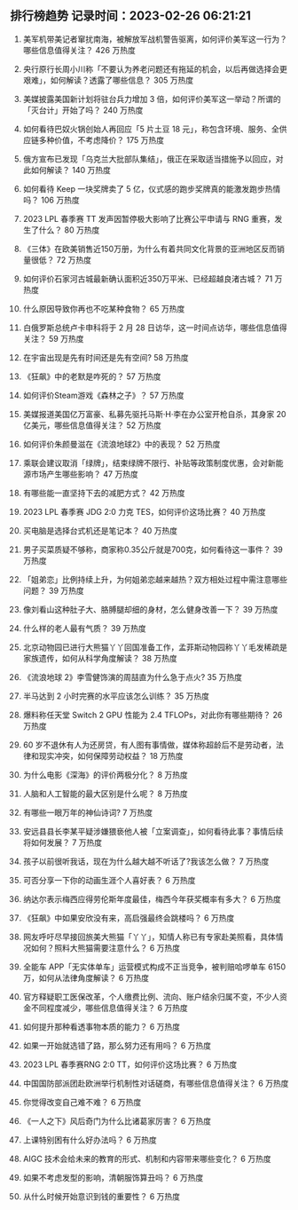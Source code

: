 
## 排行榜趋势 记录时间：2023-02-26 06:21:21
  
  1. 美军机带美记者窜扰南海，被解放军战机警告驱离，如何评价美军这一行为？哪些信息值得关注？ 426 万热度
    
  2. 央行原行长周小川称「不要认为养老问题还有拖延的机会，以后再做选择会更艰难」，如何解读？透露了哪些信息？ 305 万热度
    
  3. 美媒披露美国新计划将驻台兵力增加 3 倍，如何评价美军这一举动？所谓的「灭台计」开始了吗？ 240 万热度
    
  4. 如何看待巴奴火锅创始人再回应「5 片土豆 18 元」，称包含环境、服务、全供应链多种价值，不考虑降价？ 175 万热度
    
  5. 俄方宣布已发现「乌克兰大批部队集结」，俄正在采取适当措施予以回应，对此如何解读？ 140 万热度
    
  6. 如何看待 Keep 一块奖牌卖了 5 亿，仪式感的跑步奖牌真的能激发跑步热情吗？ 106 万热度
    
  7. 2023 LPL 春季赛 TT 发声因暂停极大影响了比赛公平申请与 RNG 重赛，发生了什么？ 80 万热度
    
  8. 《三体》在欧美销售近150万册，为什么有着共同文化背景的亚洲地区反而销量很低？ 72 万热度
    
  9. 如何评价石家河古城最新确认面积近350万平米、已经超越良渚古城？ 71 万热度
    
  10. 什么原因导致你再也不吃某种食物？ 65 万热度
    
  11. 白俄罗斯总统卢卡申科将于 2 月 28 日访华，这一时间点访华，哪些信息值得关注？ 59 万热度
    
  12. 在宇宙出现是先有时间还是先有空间? 58 万热度
    
  13. 《狂飙》中的老默是咋死的？ 57 万热度
    
  14. 如何评价Steam游戏《森林之子》？ 57 万热度
    
  15. 美媒报道美国亿万富豪、私募先驱托马斯·H·李在办公室开枪自杀，其身家 20 亿美元，哪些信息值得关注？ 52 万热度
    
  16. 如何评价朱颜曼滋在《流浪地球2》中的表现？ 52 万热度
    
  17. 乘联会建议取消「绿牌」，结束绿牌不限行、补贴等政策制度优惠，会对新能源市场产生哪些影响？ 47 万热度
    
  18. 有哪些能一直坚持下去的减肥方式？ 42 万热度
    
  19. 2023 LPL 春季赛 JDG 2:0 力克 TES，如何评价这场比赛？ 40 万热度
    
  20. 买电脑是选择台式机还是笔记本？ 40 万热度
    
  21. 男子买菜质疑不够称，商家称0.35公斤就是700克，如何看待这一事件？ 39 万热度
    
  22. 「姐弟恋」比例持续上升，为何姐弟恋越来越热？双方相处过程中需注意哪些问题？ 39 万热度
    
  23. 像刘看山这种肚子大、胳膊腿却细的身材，怎么健身改善一下？ 39 万热度
    
  24. 什么样的老人最有气质？ 39 万热度
    
  25. 北京动物园已进行大熊猫丫丫回国准备工作，孟菲斯动物园称丫丫毛发稀疏是家族遗传，如何从科学角度解读？ 38 万热度
    
  26. 《流浪地球 2》李雪健饰演的周喆直为什么急于点火? 35 万热度
    
  27. 半马达到 2 小时完赛的水平应该怎么训练？ 35 万热度
    
  28. 爆料称任天堂 Switch 2 GPU 性能为 2.4 TFLOPs，对此你有哪些期待？ 26 万热度
    
  29. 60 岁不退休有人为还房贷，有人图有事情做，媒体称超龄后不是劳动者，法律和现实冲突，如何保障劳动权益？ 18 万热度
    
  30. 为什么电影《深海》的评价两极分化？ 8 万热度
    
  31. 人脑和人工智能的最大区别是什么呢？ 8 万热度
    
  32. 有哪些一眼万年的神仙诗词? 7 万热度
    
  33. 安远县县长李某平疑涉嫌猥亵他人被「立案调查」，如何看待此事？事情后续将如何发展？ 7 万热度
    
  34. 孩子以前很听我话，现在为什么越大越不听话了?我该怎么做？ 7 万热度
    
  35. 可否分享一下你的动画生涯个人喜好表？ 6 万热度
    
  36. 纳达尔表示梅西应得劳伦斯年度最佳，梅西今年获奖概率有多大？ 6 万热度
    
  37. 《狂飙》中如果安欣没有来，高启强最终会跳楼吗？ 6 万热度
    
  38. 网友呼吁尽早接回旅美大熊猫「丫丫」，知情人称已有专家赴美照看，具体情况如何？照料大熊猫需要注意什么？ 6 万热度
    
  39. 全能车 APP「无实体单车」运营模式构成不正当竞争，被判赔哈啰单车 6150 万，如何从法律角度解读？ 6 万热度
    
  40. 官方释疑职工医保改革，个人缴费比例、流向、账户结余归属不变，不少人资金不同程度减少，哪些信息值得关注？ 6 万热度
    
  41. 如何提升那种看透事物本质的能力？ 6 万热度
    
  42. 如果一开始就选错了路，那么努力还有用吗？ 6 万热度
    
  43. 2023 LPL 春季赛RNG 2:0 TT，如何评价这场比赛？ 6 万热度
    
  44. 中国国防部派团赴欧洲举行机制性对话磋商，有哪些信息值得关注？ 6 万热度
    
  45. 你觉得改变自己难不难？ 6 万热度
    
  46. 《一人之下》风后奇门为什么比诸葛家厉害？ 6 万热度
    
  47. 上课特别困有什么好办法吗？ 6 万热度
    
  48. AIGC 技术会给未来的教育的形式、机制和内容带来哪些变化？ 6 万热度
    
  49. 如果不考虑发型的影响，清朝服饰算丑吗？ 6 万热度
    
  50. 从什么时候开始意识到钱的重要性？ 6 万热度
    